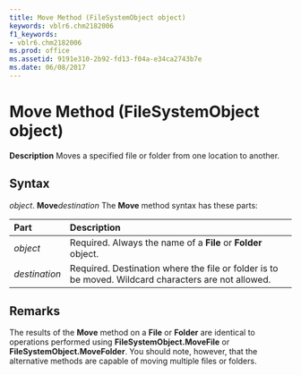 ```yaml
---
title: Move Method (FileSystemObject object)
keywords: vblr6.chm2182006
f1_keywords:
- vblr6.chm2182006
ms.prod: office
ms.assetid: 9191e310-2b92-fd13-f04a-e34ca2743b7e
ms.date: 06/08/2017
---
```



# Move Method (FileSystemObject object)



 **Description**
Moves a specified file or folder from one location to another.

## Syntax

_object_. **Move**_destination_
The  **Move** method syntax has these parts:


|**Part**|**Description**|
|:-----|:-----|
| _object_|Required. Always the name of a  **File** or **Folder** object.|
| _destination_|Required. Destination where the file or folder is to be moved. Wildcard characters are not allowed.|

## Remarks

The results of the  **Move** method on a **File** or **Folder** are identical to operations performed using **FileSystemObject.MoveFile** or **FileSystemObject.MoveFolder**. You should note, however, that the alternative methods are capable of moving multiple files or folders.

